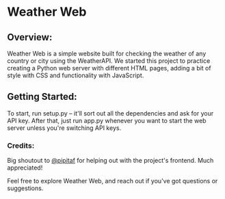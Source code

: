 # Weather Web
## Overview:
Weather Web is a simple website built for checking the weather of any country or city using the WeatherAPI. We started this project to practice creating a Python web server with different HTML pages, adding a bit of style with CSS and functionality with JavaScript.

## Getting Started:
To start, run setup.py – it'll sort out all the dependencies and ask for your API key. After that, just run app.py whenever you want to start the web server unless you're switching API keys.

### Credits:
Big shoutout to [@pipitaf]( https://github.com/pipitaf ) for helping out with the project's frontend. Much appreciated!    

Feel free to explore Weather Web, and reach out if you've got questions or suggestions.
